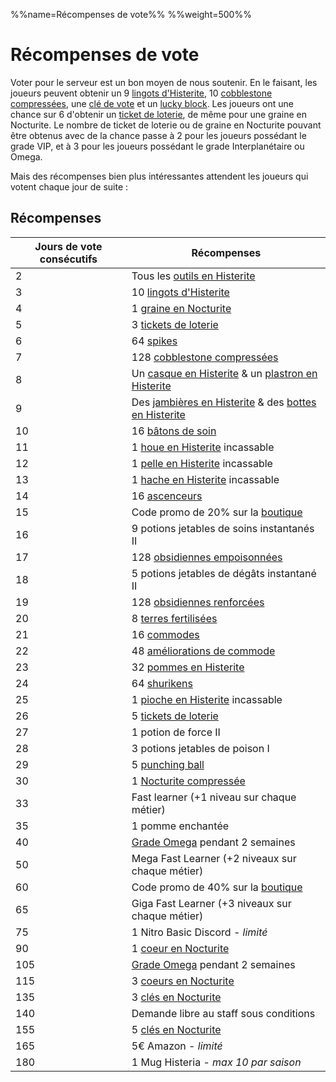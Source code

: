%%name=Récompenses de vote%%
%%weight=500%%
# Récompenses de vote

Voter pour le serveur est un bon moyen de nous soutenir. En le faisant, les joueurs peuvent obtenir un 9 [lingots d'Histerite](https://histeria.fr/wiki/ressources/histerite), 10 [cobblestone compressées](https://histeria.fr/wiki/ressources/compressed-cobblestone), une [clé de vote](https://histeria.fr/wiki/clés/vote-key) et un [lucky block](https://histeria.fr/wiki/blocs/lucky-block). Les joueurs ont une chance sur 6 d'obtenir un [ticket de loterie](https://histeria.fr/wiki/objets/lottery-ticket), de même pour une graine en Nocturite. Le nombre de ticket de loterie ou de graine en Nocturite pouvant être obtenus avec de la chance passe à 2 pour les joueurs possédant le grade VIP, et à 3 pour les joueurs possédant le grade Interplanétaire ou Omega.

Mais des récompenses bien plus intéressantes attendent les joueurs qui votent chaque jour de suite :


## Récompenses

| Jours de vote consécutifs | Récompenses                                                                                                                                             |
|---------------------------|---------------------------------------------------------------------------------------------------------------------------------------------------------|
| 2 | Tous les [outils en Histerite](https://histeria.fr/wiki/outils) |
| 3 | 10 [lingots d'Histerite](https://histeria.fr/wiki/ressources/histerite) |
| 4 | 1 [graine en Nocturite](https://histeria.fr/wiki/ressources/nocturite-seed) |
| 5 | 3 [tickets de loterie](https://histeria.fr/wiki/objets/lottery-ticket) |
| 6 | 64 [spikes](https://histeria.fr/wiki/blocs/spike) |
| 7 | 128 [cobblestone compressées](https://histeria.fr/wiki/ressources/compressed-cobblestone) |
| 8 | Un [casque en Histerite](https://histeria.fr/wiki/armures/histerite-helmet) & un [plastron en Histerite](https://histeria.fr/wiki/armures/histerite-chestplate) |
| 9 | Des [jambières en Histerite](https://histeria.fr/wiki/armures/histerite-leggings) & des [bottes en Histerite](https://histeria.fr/wiki/armures/histerite-boots) |
| 10 | 16 [bâtons de soin](https://histeria.fr/wiki/bâtons/heal-stick) |
| 11 | 1 [houe en Histerite](https://histeria.fr/wiki/outils/histerite-hoe) incassable |
| 12 | 1 [pelle en Histerite](https://histeria.fr/wiki/outils/histerite-shovel) incassable |
| 13 | 1 [hache en Histerite](https://histeria.fr/wiki/outils/histerite-axe) incassable |
| 14 | 16 [ascenceurs](https://histeria.fr/wiki/blocs/elevator) |
| 15 | Code promo de 20% sur la [boutique](https://shop.histeria.fr/) |
| 16 | 9 potions jetables de soins instantanés II |
| 17 | 128 [obsidiennes empoisonnées](https://histeria.fr/wiki/blocs/poison-obsidian) |
| 18 | 5 potions jetables de dégâts instantané II |
| 19 | 128 [obsidiennes renforcées](https://histeria.fr/wiki/blocs/reinforced-obsidian) |
| 20 | 8 [terres fertilisées](https://histeria.fr/wiki/blocs/fertilized-dirt) |
| 21 | 16 [commodes](https://histeria.fr/wiki/blocs/drawer) |
| 22 | 48 [améliorations de commode](https://histeria.fr/wiki/objets/drawer-upgrade) |
| 23 | 32 [pommes en Histerite](https://histeria.fr/wiki/objets/histerite-apple)|
| 24 | 64 [shurikens](https://histeria.fr/wiki/objets/shuriken) |
| 25 | 1 [pioche en Histerite](https://histeria.fr/wiki/outils/histerite-pickaxe) incassable |
| 26 | 5 [tickets de loterie](https://histeria.fr/wiki/objets/lottery-ticket) |
| 27 | 1 potion de force II |
| 28 | 3 potions jetables de poison I |
| 29 | 5 [punching ball](https://histeria.fr/wiki/objets/punching-ball) |
| 30 | 1 [Nocturite compressée](https://histeria.fr/wiki/ressources/nocturite-compress) |
| 33 | Fast learner (+1 niveau sur chaque métier) |
| 35 | 1 pomme enchantée |
| 40 | [Grade Omega](https://shop.histeria.fr/) pendant 2 semaines | 
| 50 | Mega Fast Learner (+2 niveaux sur chaque métier) |
| 60 | Code promo de 40% sur la [boutique](https://shop.histeria.fr/) |
| 65 | Giga Fast Learner (+3 niveaux sur chaque métier) |
| 75 | 1 Nitro Basic Discord - _limité_ |
| 90 | 1 [coeur en Nocturite](https://histeria.fr/wiki/ressources/nocturite-core) |
| 105 | [Grade Omega](https://shop.histeria.fr/) pendant 2 semaines | 
| 115 | 3 [coeurs en Nocturite](https://histeria.fr/wiki/ressources/nocturite-core) |
| 135 | 3 [clés en Nocturite](https://histeria.fr/wiki/clés/nocturite-key) |
| 140 | Demande libre au staff sous conditions |
| 155 | 5 [clés en Nocturite](https://histeria.fr/wiki/clés/nocturite-key) |
| 165 | 5€ Amazon - _limité_ |
| 180 | 1 Mug Histeria - _max 10 par saison_ |
